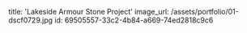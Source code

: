 title: 'Lakeside Armour Stone Project'
image_url: /assets/portfolio/01-dscf0729.jpg
id: 69505557-33c2-4b84-a669-74ed2818c9c6

